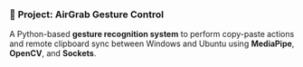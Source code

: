 ### 📌 **Project: AirGrab Gesture Control**

A Python-based **gesture recognition system** to perform copy-paste actions and remote clipboard sync between Windows and Ubuntu using **MediaPipe**, **OpenCV**, and **Sockets**.